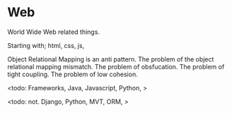 # Web

World Wide Web related things.

Starting with; html, css, js,

Object Relational Mapping is an anti pattern. The problem of the object relational mapping mismatch. The problem of obsfucation.  The problem of tight coupling. The problem of low cohesion.

<todo: Frameworks, Java, Javascript, Python, >

<todo: not. Django, Python, MVT, ORM, >


